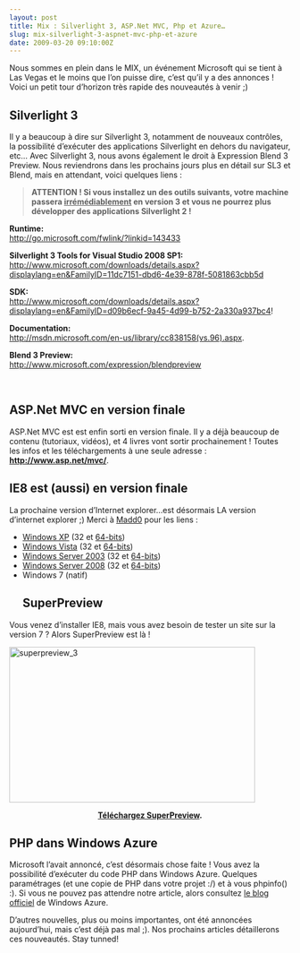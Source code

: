 ```yaml
---
layout: post
title: Mix : Silverlight 3, ASP.Net MVC, Php et Azure…
slug: mix-silverlight-3-aspnet-mvc-php-et-azure
date: 2009-03-20 09:10:00Z
---
```


<p>Nous sommes en plein dans le MIX, un événement Microsoft qui se tient à Las Vegas et le moins que l’on puisse dire, c’est qu’il y a des annonces ! Voici un petit tour d’horizon très rapide des nouveautés à venir ;)</p>  <h2>Silverlight 3</h2>  <p>Il y a beaucoup à dire sur Silverlight 3, notamment de nouveaux contrôles, la possibilité d’exécuter des applications Silverlight en dehors du navigateur, etc… Avec Silverlight 3, nous avons également le droit à Expression Blend 3 Preview. Nous reviendrons dans les prochains jours plus en détail sur SL3 et Blend, mais en attendant, voici quelques liens : </p>  <blockquote>   <p><strong>ATTENTION ! Si vous installez un des outils suivants, votre machine passera <u>irrémédiablement</u> en version 3 et vous ne pourrez plus développer des applications Silverlight 2 !</strong></p> </blockquote>  <p><strong>Runtime:      <br /></strong><a href="http://go.microsoft.com/fwlink/?linkid=143433">http://go.microsoft.com/fwlink/?linkid=143433</a></p>  <p><strong>Silverlight 3 Tools for Visual Studio 2008 SP1:      <br /></strong><a href="http://www.microsoft.com/downloads/details.aspx?displaylang=en&amp;FamilyID=11dc7151-dbd6-4e39-878f-5081863cbb5d">http://www.microsoft.com/downloads/details.aspx?displaylang=en&amp;FamilyID=11dc7151-dbd6-4e39-878f-5081863cbb5d</a></p>  <p><strong>SDK:      <br /></strong><a href="http://www.microsoft.com/downloads/details.aspx?displaylang=en&amp;FamilyID=d09b6ecf-9a45-4d99-b752-2a330a937bc4">http://www.microsoft.com/downloads/details.aspx?displaylang=en&amp;FamilyID=d09b6ecf-9a45-4d99-b752-2a330a937bc4</a>!</p>  <p><strong>Documentation:      <br /></strong><a href="http://msdn.microsoft.com/en-us/library/cc838158(vs.96).aspx">http://msdn.microsoft.com/en-us/library/cc838158(vs.96).aspx</a>.</p>  <p><strong>Blend 3 Preview:      <br /></strong><a href="http://www.microsoft.com/expression/blendpreview">http://www.microsoft.com/expression/blendpreview</a></p>  <p>&#160;</p>  <h2>ASP.Net MVC en version finale</h2>  <p>ASP.Net MVC est est enfin sorti en version finale. Il y a déjà beaucoup de contenu (tutoriaux, vidéos), et 4 livres vont sortir prochainement ! Toutes les infos et les téléchargements à une seule adresse : <a title="http://www.asp.net/mvc/" href="http://www.asp.net/mvc/"><strong>http://www.asp.net/mvc/</strong></a>.</p>  <h2>IE8 est (aussi) en version finale</h2>  <p>La prochaine version d’Internet explorer…est désormais LA version d’internet explorer ;) Merci à <a href="http://blog.madd0.com/2009/03/19/Internet-Explorer-8-coming-out-today/">Madd0</a> pour les liens : </p>  <ul>   <li><a href="http://download.microsoft.com/download/B/B/F/BBFCC870-E61D-4515-B81F-69D4D2F2B23B/IE8-WindowsXP-x86-FRA.exe">Windows XP</a> (32 et <a href="http://download.microsoft.com/download/A/9/6/A96664CE-D3AB-4EDA-8908-64BB4DD985C5/IE8-WindowsServer2003-x64-FRA.exe">64-bits</a>) </li>    <li><a href="http://download.microsoft.com/download/5/9/8/598CDBFA-4C11-45BA-8283-91439C7B8E5B/IE8-WindowsVista-x86-FRA.exe">Windows Vista</a> (32 et <a href="http://download.microsoft.com/download/3/5/C/35C58C9E-2CEA-4563-B2E3-6BAFEB26EB29/IE8-WindowsVista-x64-FRA.exe">64-bits</a>) </li>    <li><a href="http://download.microsoft.com/download/B/D/9/BD974E6B-600C-4266-90EB-2A80B843220F/IE8-WindowsServer2003-x86-FRA.exe">Windows Server 2003</a> (32 et <a href="http://download.microsoft.com/download/A/9/6/A96664CE-D3AB-4EDA-8908-64BB4DD985C5/IE8-WindowsServer2003-x64-FRA.exe">64-bits</a>) </li>    <li><a href="http://download.microsoft.com/download/5/9/8/598CDBFA-4C11-45BA-8283-91439C7B8E5B/IE8-WindowsVista-x86-FRA.exe">Windows Server 2008</a> (32 et <a href="http://download.microsoft.com/download/3/5/C/35C58C9E-2CEA-4563-B2E3-6BAFEB26EB29/IE8-WindowsVista-x64-FRA.exe">64-bits</a>) </li>    <li>Windows 7 (natif) </li> </ul>  <ul>   <h2>SuperPreview</h2> </ul>  <p>Vous venez d’installer IE8, mais vous avez besoin de tester un site sur la version 7 ? Alors SuperPreview est là ! </p>  <p><a href="http://blog.christophermaneu.fr/wp-content/uploads/2009/06/superpreview_3.png"><img style="border-right-width: 0px; display: inline; border-top-width: 0px; border-bottom-width: 0px; border-left-width: 0px" title="superpreview_3" border="0" alt="superpreview_3" src="http://blog.christophermaneu.fr/wp-content/uploads/2009/06/superpreview_3_thumb.png" width="440" height="278" /></a> </p>  <p align="center"><a href="http://www.microsoft.com/downloads/details.aspx?FamilyID=8e6ac106-525d-45d0-84db-dccff3fae677&amp;displaylang=en"><strong>Téléchargez SuperPreview</strong></a><strong>.</strong></p>  <h2>PHP dans Windows Azure</h2>  <p>Microsoft l’avait annoncé, c’est désormais chose faite ! Vous avez la possibilité d’exécuter du code PHP dans Windows Azure. Quelques paramétrages (et une copie de PHP dans votre projet :/) et à vous phpinfo() :). Si vous ne pouvez pas attendre notre article, alors consultez <a href="http://blogs.msdn.com/windowsazure/archive/2009/03/18/using-3rd-party-programming-languages-via-fastcgi.aspx">le blog officiel</a> de Windows Azure.</p>  <p>D’autres nouvelles, plus ou moins importantes, ont été annoncées aujourd’hui, mais c’est déjà pas mal ;). Nos prochains articles détaillerons ces nouveautés. Stay tunned! </p>
